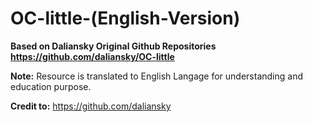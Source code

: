 # OC-little-(English-Version)

**Based on Daliansky Original Github Repositories https://github.com/daliansky/OC-little**

**Note:** Resource is translated to English Langage for understanding and education purpose. 

**Credit to:** https://github.com/daliansky
